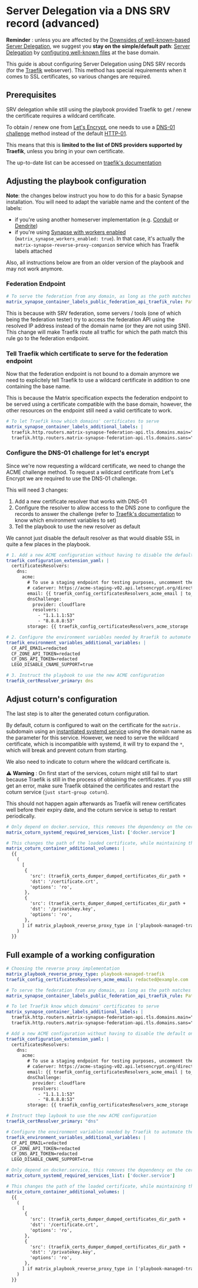 # Server Delegation via a DNS SRV record (advanced)

**Reminder** : unless you are affected by the [Downsides of well-known-based Server Delegation](howto-server-delegation.md#downsides-of-well-known-based-server-delegation), we suggest you **stay on the simple/default path**: [Server Delegation](howto-server-delegation.md) by [configuring well-known files](configuring-well-known.md) at the base domain.

This guide is about configuring Server Delegation using DNS SRV records (for the [Traefik](https://doc.traefik.io/traefik/) webserver). This method has special requirements when it comes to SSL certificates, so various changes are required.

## Prerequisites

SRV delegation while still using the playbook provided Traefik to get / renew the certificate requires a wildcard certificate.

To obtain / renew one from [Let's Encrypt](https://letsencrypt.org/), one needs to use a [DNS-01 challenge](https://letsencrypt.org/docs/challenge-types/#dns-01-challenge) method instead of the default [HTTP-01](https://letsencrypt.org/docs/challenge-types/#http-01-challenge).

This means that this is **limited to the list of DNS providers supported by Traefik**, unless you bring in your own certificate.

The up-to-date list can be accessed on [traefik's documentation](https://doc.traefik.io/traefik/https/acme/#providers)

## Adjusting the playbook configuration

**Note**: the changes below instruct you how to do this for a basic Synapse installation. You will need to adapt the variable name and the content of the labels:

- if you're using another homeserver implementation (e.g. [Conduit](./configuring-playbook-conduit.md) or [Dendrite](./configuring-playbook-dendrite.md))
- if you're using [Synapse with workers enabled](./configuring-playbook-synapse.md#load-balancing-with-workers) (`matrix_synapse_workers_enabled: true`). In that case, it's actually the `matrix-synapse-reverse-proxy-companion` service which has Traefik labels attached

Also, all instructions below are from an older version of the playbook and may not work anymore.

### Federation Endpoint

```yaml
# To serve the federation from any domain, as long as the path matches
matrix_synapse_container_labels_public_federation_api_traefik_rule: PathPrefix(`/_matrix/`)
```

This is because with SRV federation, some servers / tools (one of which being the federation tester) try to access the federation API using the resolved IP address instead of the domain name (or they are not using SNI). This change will make Traefik route all traffic for which the path match this rule go to the federation endpoint.

### Tell Traefik which certificate to serve for the federation endpoint

Now that the federation endpoint is not bound to a domain anymore we need to explicitely tell Traefik to use a wildcard certificate in addition to one containing the base name.

This is because the Matrix specification expects the federation endpoint to be served using a certificate compatible with the base domain, however, the other resources on the endpoint still need a valid certificate to work.

```yaml
# To let Traefik know which domains' certificates to serve
matrix_synapse_container_labels_additional_labels: |
  traefik.http.routers.matrix-synapse-federation-api.tls.domains.main="example.com"
  traefik.http.routers.matrix-synapse-federation-api.tls.domains.sans="*.example.com"
```

### Configure the DNS-01 challenge for let's encrypt

Since we're now requesting a wildcard certificate, we need to change the ACME challenge method. To request a wildcard certificate from Let's Encrypt we are required to use the DNS-01 challenge.

This will need 3 changes:
1. Add a new certificate resolver that works with DNS-01
2. Configure the resolver to allow access to the DNS zone to configure the records to answer the challenge (refer to [Traefik's documentation](https://doc.traefik.io/traefik/https/acme/#providers) to know which environment variables to set)
3. Tell the playbook to use the new resolver as default

We cannot just disable the default resolver as that would disable SSL in quite a few places in the playbook.

```yaml
# 1. Add a new ACME configuration without having to disable the default one, since it would have a wide range of side effects
traefik_configuration_extension_yaml: |
  certificatesResolvers:
    dns:
      acme:
        # To use a staging endpoint for testing purposes, uncomment the line below.
        # caServer: https://acme-staging-v02.api.letsencrypt.org/directory
        email: {{ traefik_config_certificatesResolvers_acme_email | to_json }}
        dnsChallenge:
          provider: cloudflare
          resolvers:
            - "1.1.1.1:53"
            - "8.8.8.8:53"
        storage: {{ traefik_config_certificatesResolvers_acme_storage | to_json }}

# 2. Configure the environment variables needed by Rraefik to automate the ACME DNS Challenge (example for Cloudflare)
traefik_environment_variables_additional_variables: |
  CF_API_EMAIL=redacted
  CF_ZONE_API_TOKEN=redacted
  CF_DNS_API_TOKEN=redacted
  LEGO_DISABLE_CNAME_SUPPORT=true

# 3. Instruct the playbook to use the new ACME configuration
traefik_certResolver_primary: dns
```

## Adjust coturn's configuration

The last step is to alter the generated coturn configuration.

By default, coturn is configured to wait on the certificate for the `matrix.` subdomain using an [instantiated systemd service](https://www.freedesktop.org/software/systemd/man/systemd.service.html#Service%20Templates) using the domain name as the parameter for this service. However, we need to serve the wildcard certificate, which is incompatible with systemd, it will try to expand the `*`, which will break and prevent coturn from starting.

We also need to indicate to coturn where the wildcard certificate is.

⚠️ **Warning** : On first start of the services, coturn might still fail to start because Traefik is still in the process of obtaining the certificates. If you still get an error, make sure Traefik obtained the certificates and restart the coturn service (`just start-group coturn`).

This should not happen again afterwards as Traefik will renew certificates well before their expiry date, and the coturn service is setup to restart periodically.

```yaml
# Only depend on docker.service, this removes the dependency on the certificate exporter, might imply the need to manually restart coturn on the first installation once the certificates are obtained, afterwards, the reload service should handle things
matrix_coturn_systemd_required_services_list: ['docker.service']

# This changes the path of the loaded certificate, while maintaining the original functionality, we're now loading the wildcard certificate.
matrix_coturn_container_additional_volumes: |
  {{
    (
      [
       {
         'src': (traefik_certs_dumper_dumped_certificates_dir_path +  '/*.' + matrix_domain + '/certificate.crt'),
         'dst': '/certificate.crt',
         'options': 'ro',
       },
       {
         'src': (traefik_certs_dumper_dumped_certificates_dir_path +  '/*.' + matrix_domain + '/privatekey.key'),
         'dst': '/privatekey.key',
         'options': 'ro',
       },
      ] if matrix_playbook_reverse_proxy_type in ['playbook-managed-traefik', 'other-traefik-container'] and traefik_certs_dumper_enabled and matrix_coturn_tls_enabled else []
    )
  }}
```

## Full example of a working configuration

```yaml
# Choosing the reverse proxy implementation
matrix_playbook_reverse_proxy_type: playbook-managed-traefik
traefik_config_certificatesResolvers_acme_email: redacted@example.com

# To serve the federation from any domain, as long as the path matches
matrix_synapse_container_labels_public_federation_api_traefik_rule: PathPrefix(`/_matrix/federation`)

# To let Traefik know which domains' certificates to serve
matrix_synapse_container_labels_additional_labels: |
  traefik.http.routers.matrix-synapse-federation-api.tls.domains.main="example.com"
  traefik.http.routers.matrix-synapse-federation-api.tls.domains.sans="*.example.com"

# Add a new ACME configuration without having to disable the default one, since it would have a wide range of side effects
traefik_configuration_extension_yaml: |
  certificatesResolvers:
    dns:
      acme:
        # To use a staging endpoint for testing purposes, uncomment the line below.
        # caServer: https://acme-staging-v02.api.letsencrypt.org/directory
        email: {{ traefik_config_certificatesResolvers_acme_email | to_json }}
        dnsChallenge:
          provider: cloudflare
          resolvers:
            - "1.1.1.1:53"
            - "8.8.8.8:53"
        storage: {{ traefik_config_certificatesResolvers_acme_storage | to_json }}

# Instruct thep laybook to use the new ACME configuration
traefik_certResolver_primary: "dns"

# Configure the environment variables needed by Traefik to automate the ACME DNS Challenge (example for Cloudflare)
traefik_environment_variables_additional_variables: |
  CF_API_EMAIL=redacted
  CF_ZONE_API_TOKEN=redacted
  CF_DNS_API_TOKEN=redacted
  LEGO_DISABLE_CNAME_SUPPORT=true

# Only depend on docker.service, this removes the dependency on the certificate exporter, might imply the need to manually restart coturn on the first installation once the certificates are obtained, afterwards, the reload service should handle things
matrix_coturn_systemd_required_services_list: ['docker.service']

# This changes the path of the loaded certificate, while maintaining the original functionality, we're now loading the wildcard certificate.
matrix_coturn_container_additional_volumes: |
  {{
    (
      [
       {
         'src': (traefik_certs_dumper_dumped_certificates_dir_path +  '/*.' + matrix_domain + '/certificate.crt'),
         'dst': '/certificate.crt',
         'options': 'ro',
       },
       {
         'src': (traefik_certs_dumper_dumped_certificates_dir_path +  '/*.' + matrix_domain + '/privatekey.key'),
         'dst': '/privatekey.key',
         'options': 'ro',
       },
      ] if matrix_playbook_reverse_proxy_type in ['playbook-managed-traefik', 'other-traefik-container'] and traefik_certs_dumper_enabled and matrix_coturn_tls_enabled else []
    )
  }}
```
